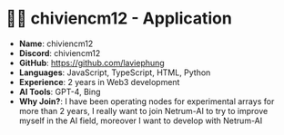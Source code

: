 # 🧑‍💻 chiviencm12 - Application

- **Name**: chiviencm12
- **Discord**: chiviencm12
- **GitHub**: https://github.com/laviephung
- **Languages**: JavaScript, TypeScript, HTML, Python
- **Experience**: 2 years in Web3 development
- **AI Tools**: GPT-4, Bing
- **Why Join?**: I have been operating nodes for experimental arrays for more than 2 years, I really want to join Netrum-AI to try to improve myself in the AI field, moreover I want to develop with Netrum-AI
